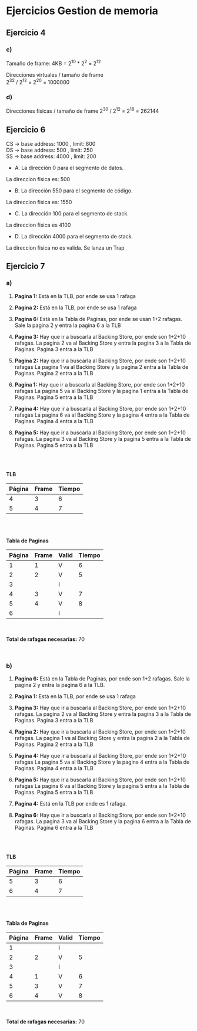 # Ejercicios Gestion de memoria

## Ejercicio 4

### c)

Tamaño de frame: 4KB = 2<sup>10</sup> * 2<sup>2</sup> = 2<sup>12</sup>

Direcciones virtuales / tamaño de frame <br>
2<sup>32</sup> / 2<sup>12</sup> = 2<sup>20</sup> = 1000000

### d)

Direcciones fisicas / tamaño de frame
2<sup>30</sup> / 2<sup>12</sup> = 2<sup>18</sup> = 262144

## Ejercicio 6

CS -> base address: 1000 , limit: 800 <br>
DS -> base address: 500 , limit: 250 <br>
SS -> base address: 4000 , limit: 200 <br>


- A. La dirección 0 para el segmento de datos. 

La direccion fisica es: 500

- B. La dirección 550 para el segmento de código.

La direccion fisica es: 1550

- C. La dirección 100 para el segmento de stack.

La direccion fisica es 4100

- D. La dirección 4000 para el segmento de stack.

La direccion fisica no es valida. Se lanza un Trap


## Ejercicio 7
### a)
1. **Pagina 1:**
Está en la TLB, por ende se usa 1 rafaga

2. **Pagina 2:**
Está en la TLB, por ende se usa 1 rafaga

3. **Pagina 6:**
Está en la Tabla de Paginas, por ende se usan 1+2 rafagas.
Sale la pagina 2 y entra la pagina 6 a la TLB

4. **Pagina 3:**
Hay que ir a buscarla al Backing Store, por ende son 1+2+10 rafagas.
La pagina 2 va al Backing Store y entra la pagina 3 a la Tabla de Paginas.
Pagina 3 entra a la TLB

5. **Pagina 2:**
Hay que ir a buscarla al Backing Store, por ende son 1+2+10 rafagas
La pagina 1 va al Backing Store y la pagina 2 entra a la Tabla de Paginas.
Pagina 2 entra a la TLB

6. **Pagina 1:**
Hay que ir a buscarla al Backing Store, por ende son 1+2+10 rafagas
La pagina 5 va al Backing Store y la pagina 1 entra a la Tabla de Paginas.
Pagina 5 entra a la TLB

7. **Pagina 4:**
Hay que ir a buscarla al Backing Store, por ende son 1+2+10 rafagas
La pagina 6 va al Backing Store y la pagina 4 entra a la Tabla de Paginas.
Pagina 4 entra a la TLB

8. **Pagina 5:**
Hay que ir a buscarla al Backing Store, por ende son 1+2+10 rafagas.
La pagina 3 va al Backing Store y la pagina 5 entra a la Tabla de Paginas.
Pagina 5 entra a la TLB

<br> <br>

**TLB**

| Página      | Frame       | Tiempo |
| ----------- | ----------- | ------ |
| 4           | 3           |6       |
| 5           | 4           |7       |

<br> <br>

**Tabla de Paginas**

| Página      | Frame       | Valid  | Tiempo |
| ----------- | ----------- | ------ | -----   |
| 1           | 1           |   V    |     6   |
| 2           | 2           |   V    |     5   |
| 3           |             |   I    |         |
| 4           | 3           |   V    |     7   |
| 5           | 4           |   V    |     8   |
| 6           |             |   I    |         |

<br>

**Total de rafagas necesarias:** 70

<br>

### b)

1. **Pagina 6:**
Está en la Tabla de Paginas, por ende son 1+2 rafagas.
Sale la pagina 2 y entra la pagina 6 a la TLB.

2. **Pagina 1:**
Está en la TLB, por ende se usa 1 rafaga

3. **Pagina 3:**
Hay que ir a buscarla al Backing Store, por ende son 1+2+10 rafagas.
La pagina 2 va al Backing Store y entra la pagina 3 a la Tabla de Paginas.
Pagina 3 entra a la TLB

4. **Pagina 2:**
Hay que ir a buscarla al Backing Store, por ende son 1+2+10 rafagas.
La pagina 1 va al Backing Store y entra la pagina 2 a la Tabla de Paginas.
Pagina 2 entra a la TLB

5. **Pagina 4:**
Hay que ir a buscarla al Backing Store, por ende son 1+2+10 rafagas
La pagina 5 va al Backing Store y la pagina 4 entra a la Tabla de Paginas.
Pagina 4 entra a la TLB

6. **Pagina 5:**
Hay que ir a buscarla al Backing Store, por ende son 1+2+10 rafagas
La pagina 6 va al Backing Store y la pagina 5 entra a la Tabla de Paginas.
Pagina 5 entra a la TLB

7. **Pagina 4:**
Está en la TLB por ende es 1 rafaga.

8. **Pagina 6:**
Hay que ir a buscarla al Backing Store, por ende son 1+2+10 rafagas.
La pagina 3 va al Backing Store y la pagina 6 entra a la Tabla de Paginas.
Pagina 6 entra a la TLB


<br> <br>

**TLB**

| Página      | Frame       | Tiempo |
| ----------- | ----------- | ------ |
| 5           | 3           |6       |
| 6           | 4           |7       |

<br> <br>

**Tabla de Paginas**

| Página      | Frame       | Valid  | Tiempo |
| ----------- | ----------- | ------ | -----   |
| 1           |             |   I    |         |
| 2           | 2           |   V    |     5   |
| 3           |             |   I    |         |
| 4           | 1           |   V    |     6   |
| 5           | 3           |   V    |     7   |
| 6           | 4           |   V    |     8   |

<br>

**Total de rafagas necesarias:** 70

